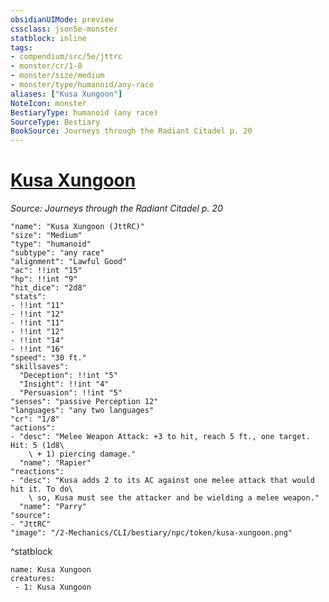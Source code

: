 ```yaml
---
obsidianUIMode: preview
cssclass: json5e-monster
statblock: inline
tags:
- compendium/src/5e/jttrc
- monster/cr/1-8
- monster/size/medium
- monster/type/humanoid/any-race
aliases: ["Kusa Xungoon"]
NoteIcon: monster
BestiaryType: humanoid (any race)
SourceType: Bestiary
BookSource: Journeys through the Radiant Citadel p. 20
---
```

# [Kusa Xungoon](2-Mechanics/CLI/bestiary/npc/kusa-xungoon-jttrc.md)
*Source: Journeys through the Radiant Citadel p. 20*  

```statblock
"name": "Kusa Xungoon (JttRC)"
"size": "Medium"
"type": "humanoid"
"subtype": "any race"
"alignment": "Lawful Good"
"ac": !!int "15"
"hp": !!int "9"
"hit_dice": "2d8"
"stats":
- !!int "11"
- !!int "12"
- !!int "11"
- !!int "12"
- !!int "14"
- !!int "16"
"speed": "30 ft."
"skillsaves":
  "Deception": !!int "5"
  "Insight": !!int "4"
  "Persuasion": !!int "5"
"senses": "passive Perception 12"
"languages": "any two languages"
"cr": "1/8"
"actions":
- "desc": "Melee Weapon Attack: +3 to hit, reach 5 ft., one target. Hit: 5 (1d8\
    \ + 1) piercing damage."
  "name": "Rapier"
"reactions":
- "desc": "Kusa adds 2 to its AC against one melee attack that would hit it. To do\
    \ so, Kusa must see the attacker and be wielding a melee weapon."
  "name": "Parry"
"source":
- "JttRC"
"image": "/2-Mechanics/CLI/bestiary/npc/token/kusa-xungoon.png"
```
^statblock

```encounter-table
name: Kusa Xungoon
creatures:
 - 1: Kusa Xungoon
```